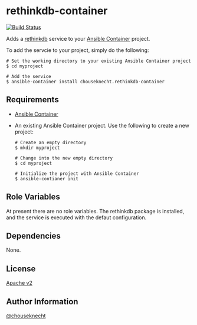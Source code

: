 # rethinkdb-container 

[![Build Status](https://travis-ci.org/chouseknecht/rethinkdb-container.svg?branch=master)](https://travis-ci.org/chouseknecht/rethinkdb-container)

Adds a [rethinkdb](https://rethinkdb.com) service to your [Ansible Container](https://github.com/ansible/ansible-container) project.

To add the servcie to your project, simply do the following:

   ```
   # Set the working directory to your existing Ansible Container project
   $ cd myproject

   # Add the service  
   $ ansible-container install chouseknecht.rethinkdb-container 
   ```

## Requirements

- [Ansible Container](https://githbu.com/ansible-container)
- An existing Ansible Container project. Use the following to create a new project: 

    ```
    # Create an empty directory
    $ mkdir myproject

    # Change into the new empty directory
    $ cd myproject
  
    # Initialize the project with Ansible Container
    $ ansible-contianer init
    ```

## Role Variables

At present there are no role variables. The rethinkdb package is installed, and the service is executed with the defaut configuration.


## Dependencies

None.


## License

[Apache v2](https://www.apache.org/licenses/LICENSE-2.0)

## Author Information

[@chouseknecht](https://github.com/chouseknecht)
